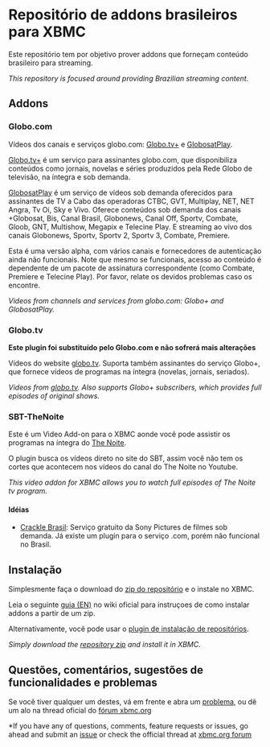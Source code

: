 Repositório de addons brasileiros para XBMC
================================

Este repositório tem por objetivo prover addons que forneçam conteúdo
brasileiro para streaming.

*This repository is focused around providing Brazilian streaming content.*

## Addons

### Globo.com

Vídeos dos canais e serviços globo.com: [Globo.tv+][7] e [GlobosatPlay][8].

[Globo.tv+][7] é um serviço para assinantes globo.com, que disponibiliza
conteúdos como jornais, novelas e séries produzidos pela Rede Globo de
televisão, na íntegra e sob demanda.

[GlobosatPlay][8] é um serviço de vídeos sob demanda oferecidos para assinantes
de TV a Cabo das operadoras CTBC, GVT, Multiplay, NET, NET Angra, Tv Oi, Sky e
Vivo. Oferece conteúdos sob demanda dos canais +Globosat, Bis, Canal Brasil,
Globonews, Canal Off, Sportv, Combate, Gloob, GNT, Multishow, Megapix e
Telecine Play. E streaming ao vivo dos canais Globonews, Sportv, Sportv 2,
Sportv 3, Combate, Premiere.

Esta é uma versão alpha, com vários canais e fornecedores de autenticação ainda
não funcionais. Note que mesmo se funcionais, acesso ao conteúdo é dependente
de um pacote de assinatura correspondente (como Combate, Premiere e Telecine
Play). Por favor, relate os devidos problemas caso os encontre.

*Videos from channels and services from globo.com: Globo+ and GlobosatPlay.*

### Globo.tv

**Este plugin foi substituído pelo Globo.com e não sofrerá mais alterações**

Vídeos do website [globo.tv][1]. Suporta também assinantes do serviço Globo+,
que fornece vídeos de programas na íntegra (novelas, jornais, seriados).

*Videos from [globo.tv][1]. Also supports Globo+ subscribers, which provides
full episodes of original shows.*

### SBT-TheNoite

Este é um Video Add-on para o XBMC aonde você pode assistir os programas na
íntegra do [The Noite][9].

O plugin busca os vídeos direto no site do SBT, assim você não tem os cortes
que acontecem nos vídeos do canal do The Noite no Youtube.

*This video addon for XBMC allows you to watch full episodes of The Noite
tv program.*

#### Idéias

* [Crackle Brasil](http://www.crackle.com.br/):
Serviço gratuito da Sony Pictures de filmes sob demanda. Já existe um plugin
para o serviço .com, porém não funcional no Brasil.

## Instalação

Simplesmente faça o download do [zip do repositório][2] e o instale no XBMC.

Leia o seguinte [guia (EN)][3] no wiki oficial para instruçoes de como
instalar addons a partir de um zip.

Alternativamente, você pode usar o [plugin de instalação de repositórios][4].

*Simply download the [repository zip][2] and install it in XBMC.*

## Questões, comentários, sugestões de funcionalidades e problemas

Se você tiver qualquer um destes, vá em frente e abra um [problema][5], ou dê
um alo na thread oficial do [fórum xbmc.org][6]

*If you have any of questions, comments, feature requests or issues, go ahead
and submit an [issue][5] or check the official thread at [xbmc.org forum][6]



[1]: http://globotv.globo.com
[2]: https://bitbucket.org/vitorhirota/repository.brazilian.xbmc-addons/downloads/repository.brazilian.xbmc-addons-1.0.0.zip
[3]: http://wiki.xbmc.org/index.php?title=Add-ons#How_to_install_from_zip
[4]: http://passion-xbmc.org/addons/?Page=View&ID=plugin.program.repo.installer
[5]: https://bitbucket.org/vitorhirota/repository.brazilian.xbmc-addons/issues
[6]: http://forum.xbmc.org/showthread.php?tid=145951
[7]: http://globotv.globo.com/mais/
[8]: http://globosatplay.globo.com/
[9]: http://www.sbt.com.br/thenoite/
